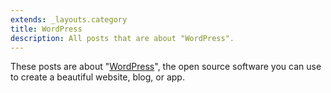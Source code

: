 ```yaml
---
extends: _layouts.category
title: WordPress
description: All posts that are about "WordPress".
---
```

          
These posts are about "[WordPress](https://wordpress.org/)", the open source software you can use to create a beautiful website, blog, or app.
          